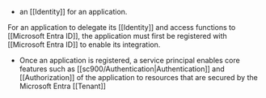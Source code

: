 - an [[Identity]] for an application.

For an application to delegate its [[Identity]] and access functions to [[Microsoft Entra ID]], the application must first be registered with [[Microsoft Entra ID]] to enable its integration.
- Once an application is registered, a service principal enables core features such as [[sc900/Authentication|Authentication]] and [[Authorization]] of the application to resources that are secured by the Microsoft Entra [[Tenant]]
